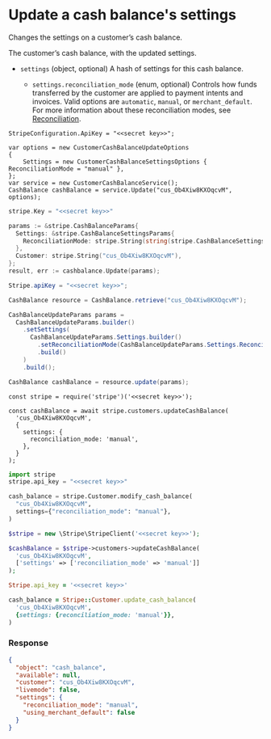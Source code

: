 # Update a cash balance's settings

Changes the settings on a customer’s cash balance.

The customer’s cash balance, with the updated settings.

- `settings` (object, optional)
  A hash of settings for this cash balance.

  - `settings.reconciliation_mode` (enum, optional)
    Controls how funds transferred by the customer are applied to payment intents and invoices. Valid options are `automatic`, `manual`, or `merchant_default`. For more information about these reconciliation modes, see [Reconciliation](https://docs.stripe.com/docs/payments/customer-balance/reconciliation.md).

```dotnet
StripeConfiguration.ApiKey = "<<secret key>>";

var options = new CustomerCashBalanceUpdateOptions
{
    Settings = new CustomerCashBalanceSettingsOptions { ReconciliationMode = "manual" },
};
var service = new CustomerCashBalanceService();
CashBalance cashBalance = service.Update("cus_Ob4Xiw8KXOqcvM", options);
```

```go
stripe.Key = "<<secret key>>"

params := &stripe.CashBalanceParams{
  Settings: &stripe.CashBalanceSettingsParams{
    ReconciliationMode: stripe.String(string(stripe.CashBalanceSettingsReconciliationModeManual)),
  },
  Customer: stripe.String("cus_Ob4Xiw8KXOqcvM"),
};
result, err := cashbalance.Update(params);
```

```java
Stripe.apiKey = "<<secret key>>";

CashBalance resource = CashBalance.retrieve("cus_Ob4Xiw8KXOqcvM");

CashBalanceUpdateParams params =
  CashBalanceUpdateParams.builder()
    .setSettings(
      CashBalanceUpdateParams.Settings.builder()
        .setReconciliationMode(CashBalanceUpdateParams.Settings.ReconciliationMode.MANUAL)
        .build()
    )
    .build();

CashBalance cashBalance = resource.update(params);
```

```node
const stripe = require('stripe')('<<secret key>>');

const cashBalance = await stripe.customers.updateCashBalance(
  'cus_Ob4Xiw8KXOqcvM',
  {
    settings: {
      reconciliation_mode: 'manual',
    },
  }
);
```

```python
import stripe
stripe.api_key = "<<secret key>>"

cash_balance = stripe.Customer.modify_cash_balance(
  "cus_Ob4Xiw8KXOqcvM",
  settings={"reconciliation_mode": "manual"},
)
```

```php
$stripe = new \Stripe\StripeClient('<<secret key>>');

$cashBalance = $stripe->customers->updateCashBalance(
  'cus_Ob4Xiw8KXOqcvM',
  ['settings' => ['reconciliation_mode' => 'manual']]
);
```

```ruby
Stripe.api_key = '<<secret key>>'

cash_balance = Stripe::Customer.update_cash_balance(
  'cus_Ob4Xiw8KXOqcvM',
  {settings: {reconciliation_mode: 'manual'}},
)
```

### Response

```json
{
  "object": "cash_balance",
  "available": null,
  "customer": "cus_Ob4Xiw8KXOqcvM",
  "livemode": false,
  "settings": {
    "reconciliation_mode": "manual",
    "using_merchant_default": false
  }
}
```
